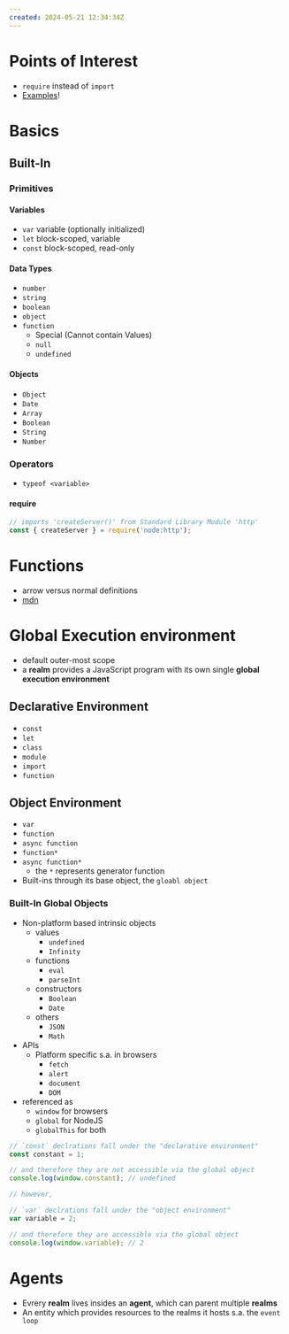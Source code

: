 ```yaml
---
created: 2024-05-21 12:34:34Z
---
```


# Points of Interest
- `require` instead of `import`
- [Examples](https://github.com/nodejs/examples)!

# Basics
## Built-In
### Primitives
#### Variables
- `var` variable (optionally initialized)
- `let` block-scoped, variable
- `const` block-scoped, read-only

#### Data Types

- `number`
- `string`
- `boolean`
- `object`
- `function`
    - Special (Cannot contain Values)
    - `null`
    - `undefined`

#### Objects
- `Object`
- `Date`
- `Array`
- `Boolean`
- `String`
- `Number`

### Operators
- `typeof <variable>`

#### require
```js
// imports 'createServer()' from Standard Library Module 'http'
const { createServer } = require('node:http');
```

# Functions
- arrow versus normal definitions
- [mdn](https://developer.mozilla.org/en-US/docs/Web/JavaScript/Reference/Functions)


# Global Execution environment
- default outer-most scope
- a **realm** provides a JavaScript program with its own single **global execution environment**
## Declarative Environment
- `const`
- `let`
- `class`
- `module`
- `import`
- `function`
## Object Environment
- `var`
- `function`
- `async function`
- `function*`
- `async function*`
	- the `*` represents generator function
- Built-ins through its base object, the `gloabl object`
### Built-In Global Objects
- Non-platform based intrinsic objects
	- values
		- `undefined`
		- `Infinity`
	- functions
		- `eval`
		- `parseInt`
	- constructors
		- `Boolean`
		- `Date`
	- others
		- `JSON`
		- `Math`
- APIs
	- Platform specific s.a. in browsers
		- `fetch`
		- `alert`
		- `document`
		- `DOM`
- referenced as
	- `window` for browsers
	- `global` for NodeJS
	- `globalThis` for both

```javascript
// `const` declrations fall under the "declarative environment"
const constant = 1;

// and therefore they are not accessible via the global object
console.log(window.constant); // undefined

// however,

// `var` declrations fall under the "object environment"
var variable = 2;

// and therefore they are accessible via the global object
console.log(window.variable); // 2
```

# Agents
- Evrery **realm** lives insides an **agent**, which can parent multiple **realms**
- An entity which provides resources to the realms it hosts s.a. the `event loop`